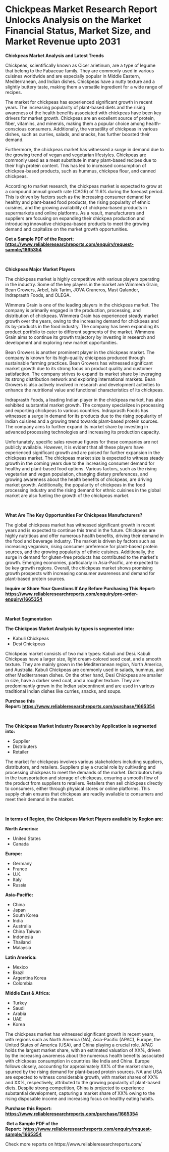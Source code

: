 <p><h1>Chickpeas Market Research Report Unlocks Analysis on the Market Financial Status, Market Size, and Market Revenue upto 2031</h1></p><p><strong>Chickpeas Market Analysis and Latest Trends</strong></p>
<p><p>Chickpeas, scientifically known as Cicer arietinum, are a type of legume that belong to the Fabaceae family. They are commonly used in various cuisines worldwide and are especially popular in Middle Eastern, Mediterranean, and Indian dishes. Chickpeas have a nutty texture and a slightly buttery taste, making them a versatile ingredient for a wide range of recipes.</p><p>The market for chickpeas has experienced significant growth in recent years. The increasing popularity of plant-based diets and the rising awareness of the health benefits associated with chickpeas have been key drivers for market growth. Chickpeas are an excellent source of protein, fiber, vitamins, and minerals, making them a popular choice among health-conscious consumers. Additionally, the versatility of chickpeas in various dishes, such as curries, salads, and snacks, has further boosted their demand.</p><p>Furthermore, the chickpeas market has witnessed a surge in demand due to the growing trend of vegan and vegetarian lifestyles. Chickpeas are commonly used as a meat substitute in many plant-based recipes due to their high protein content. This has led to increased consumption of chickpea-based products, such as hummus, chickpea flour, and canned chickpeas.</p><p>According to market research, the chickpeas market is expected to grow at a compound annual growth rate (CAGR) of 11.6% during the forecast period. This is driven by factors such as the increasing consumer demand for healthy and plant-based food products, the rising popularity of ethnic cuisines, and the growing availability of chickpea-based products in supermarkets and online platforms. As a result, manufacturers and suppliers are focusing on expanding their chickpea production and introducing innovative chickpea-based products to meet the growing demand and capitalize on the market growth opportunities.</p></p>
<p><strong>Get a Sample PDF of the Report:&nbsp; <a href="https://www.reliableresearchreports.com/enquiry/request-sample/1665354">https://www.reliableresearchreports.com/enquiry/request-sample/1665354</a></strong></p>
<p>&nbsp;</p>
<p><strong>Chickpeas Major Market Players</strong></p>
<p><p>The chickpeas market is highly competitive with various players operating in the industry. Some of the key players in the market are Wimmera Grain, Bean Growers, Arbel, Isik Tarim, JOVA Graneros, Mast Qalander, Indraprasth Foods, and OLEGA.</p><p>Wimmera Grain is one of the leading players in the chickpeas market. The company is primarily engaged in the production, processing, and distribution of chickpeas. Wimmera Grain has experienced steady market growth over the years, owing to the increasing demand for chickpeas and its by-products in the food industry. The company has been expanding its product portfolio to cater to different segments of the market. Wimmera Grain aims to continue its growth trajectory by investing in research and development and exploring new market opportunities.</p><p>Bean Growers is another prominent player in the chickpeas market. The company is known for its high-quality chickpeas produced through sustainable farming practices. Bean Growers has witnessed significant market growth due to its strong focus on product quality and customer satisfaction. The company strives to expand its market share by leveraging its strong distribution network and exploring international markets. Bean Growers is also actively involved in research and development activities to enhance the nutritional value and functional characteristics of its chickpeas.</p><p>Indraprasth Foods, a leading Indian player in the chickpeas market, has also exhibited substantial market growth. The company specializes in processing and exporting chickpeas to various countries. Indraprasth Foods has witnessed a surge in demand for its products due to the rising popularity of Indian cuisines and a growing trend towards plant-based protein sources. The company aims to further expand its market share by investing in advanced processing technologies and increasing its production capacity.</p><p>Unfortunately, specific sales revenue figures for these companies are not publicly available. However, it is evident that all these players have experienced significant growth and are poised for further expansion in the chickpeas market. The chickpeas market size is expected to witness steady growth in the coming years due to the increasing consumer demand for healthy and plant-based food options. Various factors, such as the rising vegetarian and vegan population, changing dietary preferences, and growing awareness about the health benefits of chickpeas, are driving market growth. Additionally, the popularity of chickpeas in the food processing industry and the rising demand for ethnic cuisines in the global market are also fueling the growth of the chickpeas market.</p></p>
<p>&nbsp;</p>
<p><strong>What Are The Key Opportunities For Chickpeas Manufacturers?</strong></p>
<p><p>The global chickpeas market has witnessed significant growth in recent years and is expected to continue this trend in the future. Chickpeas are highly nutritious and offer numerous health benefits, driving their demand in the food and beverage industry. The market is driven by factors such as increasing veganism, rising consumer preference for plant-based protein sources, and the growing popularity of ethnic cuisines. Additionally, the surge in demand for gluten-free products has contributed to the market's growth. Emerging economies, particularly in Asia-Pacific, are expected to be key growth regions. Overall, the chickpeas market shows promising growth prospects with increasing consumer awareness and demand for plant-based protein sources.</p></p>
<p><strong>Inquire or Share Your Questions If Any Before Purchasing This Report: <a href="https://www.reliableresearchreports.com/enquiry/pre-order-enquiry/1665354">https://www.reliableresearchreports.com/enquiry/pre-order-enquiry/1665354</a></strong></p>
<p>&nbsp;</p>
<p><strong>Market Segmentation</strong></p>
<p><strong>The Chickpeas Market Analysis by types is segmented into:</strong></p>
<p><ul><li>Kabuli Chickpeas</li><li>Desi Chickpeas</li></ul></p>
<p><p>Chickpeas market consists of two main types: Kabuli and Desi. Kabuli Chickpeas have a larger size, light cream-colored seed coat, and a smooth texture. They are mainly grown in the Mediterranean region, North America, and Australia. Kabuli Chickpeas are commonly used in salads, hummus, and other Mediterranean dishes. On the other hand, Desi Chickpeas are smaller in size, have a darker seed coat, and a rougher texture. They are predominantly grown in the Indian subcontinent and are used in various traditional Indian dishes like curries, snacks, and soups.</p></p>
<p><strong>Purchase this Report:&nbsp;<a href="https://www.reliableresearchreports.com/purchase/1665354">https://www.reliableresearchreports.com/purchase/1665354</a></strong></p>
<p>&nbsp;</p>
<p><strong>The Chickpeas Market Industry Research by Application is segmented into:</strong></p>
<p><ul><li>Supplier</li><li>Distributers</li><li>Retailer</li></ul></p>
<p><p>The market for chickpeas involves various stakeholders including suppliers, distributors, and retailers. Suppliers play a crucial role by cultivating and processing chickpeas to meet the demands of the market. Distributors help in the transportation and storage of chickpeas, ensuring a smooth flow of the product from suppliers to retailers. Retailers then sell chickpeas directly to consumers, either through physical stores or online platforms. This supply chain ensures that chickpeas are readily available to consumers and meet their demand in the market.</p></p>
<p>&nbsp;</p>
<p><strong>In terms of Region, the Chickpeas Market Players available by Region are:</strong></p>
<p>
    <p> <strong> North America: </strong>
        <ul>
            <li>United States</li>
            <li>Canada</li>
        </ul>
        </p> 
    <p> <strong> Europe: </strong>
        <ul>
            <li>Germany</li>
            <li>France</li>
            <li>U.K.</li>
            <li>Italy</li>
            <li>Russia</li>
        </ul>
        </p> 
    <p> <strong> Asia-Pacific: </strong>
        <ul>
            <li>China</li>
            <li>Japan</li>
            <li>South Korea</li>
            <li>India</li>
            <li>Australia</li>
            <li>China Taiwan</li>
            <li>Indonesia</li>
            <li>Thailand</li>
            <li>Malaysia</li>
        </ul>
        </p> 
    <p> <strong> Latin America: </strong>
        <ul>
            <li>Mexico</li>
            <li>Brazil</li>
            <li>Argentina Korea</li>
            <li>Colombia</li>
        </ul>
        </p> 
    <p> <strong> Middle East & Africa: </strong>
        <ul>
            <li>Turkey</li>
            <li>Saudi</li>
            <li>Arabia</li>
            <li>UAE</li>
            <li>Korea</li>
        </ul>
    </p>
    </p>
<p><p>The chickpeas market has witnessed significant growth in recent years, with regions such as North America (NA), Asia-Pacific (APAC), Europe, the United States of America (USA), and China playing a crucial role. APAC holds the largest market share, with an estimated valuation of XX%, driven by the increasing awareness about the numerous health benefits associated with chickpeas consumption in countries like India and China. Europe follows closely, accounting for approximately XX% of the market share, spurred by the rising demand for plant-based protein sources. NA and USA are expected to witness considerable growth, with market shares of XX% and XX%, respectively, attributed to the growing popularity of plant-based diets. Despite strong competition, China is projected to experience substantial development, capturing a market share of XX% owing to the rising disposable income and increasing focus on healthy eating habits.</p></p>
<p><strong>Purchase this Report: <a href="https://www.reliableresearchreports.com/purchase/1665354">https://www.reliableresearchreports.com/purchase/1665354</a></strong></p>
<p>&nbsp;<strong>Get a Sample PDF of the Report:&nbsp;&nbsp;<a href="https://www.reliableresearchreports.com/enquiry/request-sample/1665354">https://www.reliableresearchreports.com/enquiry/request-sample/1665354</a></strong></p>
<p><strong></strong></p>
<p>Check more reports on https://www.reliableresearchreports.com/</p>